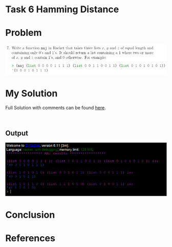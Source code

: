 # Task 6 Hamming Distance

# Problem
<img src="images/task7.png">





# My Solution
Full Solution with comments can be found [here](https://github.com/moranpatrick/Theory-Of-Algorithms/blob/master/Tasks/Task7/Task7.rkt).
```Racket


```

## Output
<img src="images/output.png">

# Conclusion


# References



